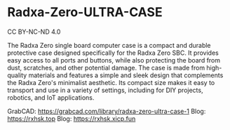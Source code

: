 # Radxa-Zero-ULTRA-CASE

CC BY-NC-ND 4.0

The Radxa Zero single board computer case is a compact and durable protective case designed specifically for the Radxa Zero SBC. It provides easy access to all ports and buttons, while also protecting the board from dust, scratches, and other potential damage. The case is made from high-quality materials and features a simple and sleek design that complements the Radxa Zero's minimalist aesthetic. Its compact size makes it easy to transport and use in a variety of settings, including for DIY projects, robotics, and IoT applications.

GrabCAD: https://grabcad.com/library/radxa-zero-ultra-case-1
Blog: https://rxhsk.top
Blog: https://rxhsk.xicp.fun
